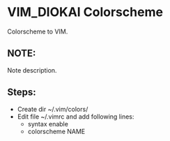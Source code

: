 VIM_DIOKAI Colorscheme
===================

Colorscheme to VIM.


NOTE:
----
Note description.



## Steps: ##
- Create dir ~/.vim/colors/
- Edit file ~/.vimrc and add following lines:
    - syntax enable
	- colorscheme NAME